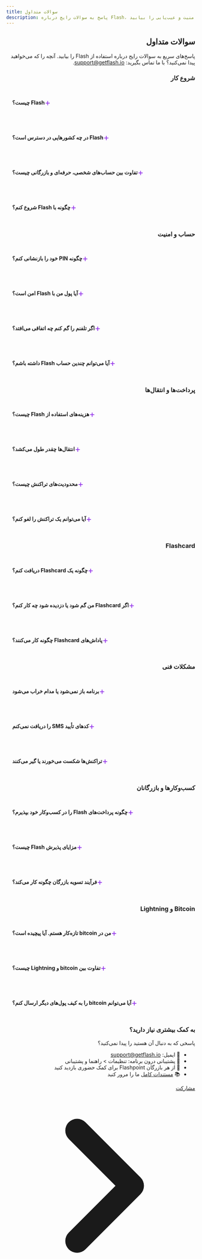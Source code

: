 ```yaml
---
title: سوالات متداول
description: پاسخ به سوالات رایج درباره Flash، حساب‌ها، پرداخت‌ها، امنیت و عیب‌یابی را بیابید
---
```


<div dir="rtl">

## سوالات متداول

پاسخ‌های سریع به سوالات رایج درباره استفاده از Flash را بیابید. آنچه را که می‌خواهید پیدا نمی‌کنید؟ با ما تماس بگیرید: [support@getflash.io](mailto:support@getflash.io).

### شروع کار

<details class="faq-item">
<summary><strong>Flash چیست؟</strong></summary>

Flash یک ارائه‌دهنده خدمات bitcoin است که محصولات و خدماتی را به‌طور خاص برای منطقه کارائیب ایجاد می‌کند. اکوسیستم ما شامل برنامه Flash برای کاربران روزمره، دستگاه‌های Flashpoint POS برای بازرگانان، Flashcard برای پاداش‌ها و پرداخت‌ها، و شارژ bitcoin و تسویه نقدی بدون مشکل است.
</details>

<details class="faq-item">
<summary><strong>Flash در چه کشورهایی در دسترس است؟</strong></summary>

Flash در حال حاضر در جامائیکا در دسترس است و در حال گسترش در سراسر منطقه کارائیب می‌باشد. [نقشه](/fa/guides/map) ما را بررسی کنید تا مکان‌های Flash نزدیک خود را پیدا کنید.
</details>

<details class="faq-item">
<summary><strong>تفاوت بین حساب‌های شخصی، حرفه‌ای و بازرگانی چیست؟</strong></summary>

<ul>
<li><strong>حساب‌های شخصی</strong>: کیف پول‌های پایه bitcoin و USD برای افراد</li>
<li><strong>حساب‌های حرفه‌ای</strong>: ویژگی‌های پیشرفته شامل انتقال‌های بانکی (فقط جامائیکا)</li>
<li><strong>حساب‌های بازرگانی</strong>: ویژگی‌های تجاری با ادغام Flashpoint POS و برنامه پاداش</li>
</ul>
</details>

<details class="faq-item">
<summary><strong>چگونه با Flash شروع کنم؟</strong></summary>

<ol>
<li>برنامه Flash را از فروشگاه برنامه خود دانلود کنید</li>
<li>با شماره تلفن خود یک حساب ایجاد کنید</li>
<li>هویت خود را تأیید کنید (در صورت نیاز)</li>
<li>کیف پول خود را از طریق انتقال بانکی، واریز نقدی یا انتقال bitcoin شارژ کنید</li>
<li>شروع به ارسال و دریافت پرداخت‌ها کنید!</li>
</ol>

[راهنمای شروع](/fa/get-started) ما را برای دستورالعمل‌های دقیق ببینید.
</details>

### حساب و امنیت

<details class="faq-item">
<summary><strong>چگونه PIN خود را بازنشانی کنم؟</strong></summary>

<ol>
<li>در صفحه ورود، روی "PIN را فراموش کرده‌اید؟" ضربه بزنید</li>
<li>شماره تلفن خود را وارد کنید</li>
<li>هویت خود را از طریق کد SMS تأیید کنید</li>
<li>یک PIN جدید 6 رقمی ایجاد کنید</li>
<li>PIN جدید خود را تأیید کنید</li>
</ol>

برای کمک بیشتر، با [support@getflash.io](mailto:support@getflash.io) تماس بگیرید.
</details>

<details class="faq-item">
<summary><strong>آیا پول من با Flash امن است؟</strong></summary>

بله! Flash از چندین لایه امنیتی استفاده می‌کند:
<ul>
<li>کیف پول‌های bitcoin غیرحضانتی (شما کلیدهای خود را کنترل می‌کنید)</li>
<li>رمزگذاری در سطح بانکی برای همه داده‌ها</li>
<li>گزینه‌های احراز هویت بیومتریک</li>
<li>ممیزی‌های امنیتی منظم</li>
<li>انطباق با مقررات در حوزه‌های قضایی عملیاتی</li>
</ul>
</details>

<details class="faq-item">
<summary><strong>اگر تلفنم را گم کنم چه اتفاقی می‌افتد؟</strong></summary>

<ol>
<li>فوراً با پشتیبانی تماس بگیرید تا حساب شما را مسدود کنند</li>
<li>وجوه شما امن باقی می‌مانند - آنها در تلفن شما ذخیره نشده‌اند</li>
<li>Flash را روی دستگاه جدید خود نصب کنید</li>
<li>با اعتبارنامه‌های خود وارد شوید</li>
<li>هویت خود را تأیید کنید تا دسترسی بازیابی شود</li>
</ol>

نکته حرفه‌ای: احراز هویت بیومتریک را فعال کنید و عبارت بازیابی خود را برای کیف پول‌های bitcoin یادداشت کنید.
</details>

<details class="faq-item">
<summary><strong>آیا می‌توانم چندین حساب Flash داشته باشم؟</strong></summary>

هر شماره تلفن فقط می‌تواند با یک حساب Flash مرتبط باشد. صاحبان کسب‌وکار می‌توانند به حساب بازرگانی ارتقا دهند تا معاملات تجاری را جداگانه مدیریت کنند.
</details>

### پرداخت‌ها و انتقال‌ها

<details class="faq-item">
<summary><strong>هزینه‌های استفاده از Flash چیست؟</strong></summary>

<ul>
<li><strong>انتقال‌های درون برنامه</strong>: رایگان بین کاربران Flash</li>
<li><strong>هزینه‌های شبکه bitcoin</strong>: متغیر بر اساس ازدحام شبکه</li>
<li><strong>انتقال‌های بانکی</strong>: نرخ‌های فعلی را در برنامه بررسی کنید</li>
<li><strong>تسویه‌های نقدی</strong>: درصد کمی هزینه (بسته به مکان متفاوت است)</li>
<li><strong>پردازش بازرگانی</strong>: نرخ‌های رقابتی برای کسب‌وکارها</li>
</ul>

همیشه قبل از تأیید معاملات، هزینه‌ها را بررسی کنید.
</details>

<details class="faq-item">
<summary><strong>انتقال‌ها چقدر طول می‌کشد؟</strong></summary>

<ul>
<li><strong>Flash به Flash</strong>: فوری</li>
<li><strong>انتقال‌های bitcoin</strong>: معمولاً 10-60 دقیقه</li>
<li><strong>واریزهای بانکی</strong>: 0-1 روز کاری (جامائیکا)</li>
<li><strong>تسویه‌های نقدی</strong>: همان روز در مکان‌های شریک</li>
<li><strong>انتقال‌های بین‌المللی</strong>: فوری از طریق شبکه bitcoin</li>
</ul>
</details>

<details class="faq-item">
<summary><strong>محدودیت‌های تراکنش چیست؟</strong></summary>

محدودیت‌ها بر اساس نوع حساب و سطح تأیید متفاوت است:
<ul>
<li><strong>حساب‌های شخصی</strong>: محدودیت‌های روزانه/ماهانه پایین‌تر</li>
<li><strong>حساب‌های تأیید شده</strong>: محدودیت‌های افزایش یافته</li>
<li><strong>حساب‌های حرفه‌ای/بازرگانی</strong>: محدودیت‌های بالاتر برای نیازهای تجاری</li>
</ul>

محدودیت‌های فعلی خود را در برنامه در تنظیمات > محدودیت‌های حساب بررسی کنید.
</details>

<details class="faq-item">
<summary><strong>آیا می‌توانم یک تراکنش را لغو کنم؟</strong></summary>

<ul>
<li><strong>تراکنش‌های در انتظار</strong>: ممکن است قابل لغو باشند - جزئیات تراکنش را بررسی کنید</li>
<li><strong>انتقال‌های bitcoin تکمیل شده</strong>: قابل برگشت نیستند (تغییرناپذیری بلاکچین)</li>
<li><strong>انتقال‌های Flash به Flash</strong>: فوراً با پشتیبانی تماس بگیرید</li>
<li><strong>تراکنش‌های ناموفق</strong>: وجوه به طور خودکار برگردانده می‌شوند</li>
</ul>
</details>

### Flashcard

<details class="faq-item">
<summary><strong>چگونه یک Flashcard دریافت کنم؟</strong></summary>

<ol>
<li>از هر بازرگان Flash شرکت‌کننده بازدید کنید</li>
<li>درخواست یک Flashcard کنید</li>
<li>موجودی اولیه را شارژ کنید (ممکن است حداقل مبلغ اعمال شود)</li>
<li>کارت را به برنامه Flash خود متصل کنید</li>
<li>شروع به کسب پاداش در خریدها کنید!</li>
</ol>

[راهنمای Flashcard](/fa/guides/flashcard) ما را برای جزئیات ببینید.
</details>

<details class="faq-item">
<summary><strong>اگر Flashcard من گم شود یا دزدیده شود چه کار کنم؟</strong></summary>

<ol>
<li>فوراً برنامه Flash را باز کنید</li>
<li>به بخش کارت‌ها بروید</li>
<li>کارت گم‌شده خود را انتخاب کنید</li>
<li>روی "مسدود کردن کارت" ضربه بزنید</li>
<li>برای دریافت جایگزین با پشتیبانی تماس بگیرید</li>
</ol>

کارت‌های مسدود شده نمی‌توانند برای هیچ تراکنشی استفاده شوند.
</details>

<details class="faq-item">
<summary><strong>پاداش‌های Flashcard چگونه کار می‌کنند؟</strong></summary>

<ul>
<li>در هر خرید از بازرگانان Flashpoint امتیاز کسب کنید</li>
<li>نرخ امتیازها بر اساس بازرگان و تبلیغات متفاوت است</li>
<li>امتیازها را با bitcoin یا پیشنهادهای بازرگان مبادله کنید</li>
<li>امتیازها تا زمانی که کارت شما فعال است هرگز منقضی نمی‌شوند</li>
<li>موجودی امتیاز را در برنامه Flash بررسی کنید</li>
</ul>
</details>

### مشکلات فنی

<details class="faq-item">
<summary><strong>برنامه باز نمی‌شود یا مدام خراب می‌شود</strong></summary>

این مراحل را امتحان کنید:
<ol>
<li>برنامه را به طور اجباری ببندید و دوباره راه‌اندازی کنید</li>
<li>به‌روزرسانی‌های برنامه را در فروشگاه برنامه خود بررسی کنید</li>
<li>تلفن خود را مجدداً راه‌اندازی کنید</li>
<li>حافظه پنهان برنامه را پاک کنید (Android) یا دوباره نصب کنید (iOS)</li>
<li>مطمئن شوید که سیستم‌عامل شما به‌روز است</li>
</ol>

هنوز مشکل دارید؟ با [support@getflash.io](mailto:support@getflash.io) تماس بگیرید.
</details>

<details class="faq-item">
<summary><strong>کدهای تأیید SMS را دریافت نمی‌کنم</strong></summary>

<ol>
<li>بررسی کنید که تلفن شما سیگنال/اتصال داده دارد</li>
<li>تأیید کنید که شماره تلفن صحیح است</li>
<li>بررسی کنید که SMS توسط اپراتور شما مسدود نشده باشد</li>
<li>پس از 60 ثانیه دوباره درخواست کد کنید</li>
<li>اگر مشکلات ادامه داشت با پشتیبانی تماس بگیرید</li>
</ol>
</details>

<details class="faq-item">
<summary><strong>تراکنش‌ها شکست می‌خورند یا گیر می‌کنند</strong></summary>

راه‌حل‌های رایج:
<ul>
<li>بررسی کنید که موجودی شما کافی است (شامل هزینه‌ها)</li>
<li>تأیید کنید که جزئیات گیرنده صحیح است</li>
<li>اتصال اینترنت پایدار را تضمین کنید</li>
<li>برای bitcoin: شبکه ممکن است شلوغ باشد، صبر کنید و دوباره امتحان کنید</li>
<li>اعلان‌های برنامه را برای پیام‌های خطای خاص بررسی کنید</li>
</ul>
</details>

### کسب‌وکارها و بازرگانان

<details class="faq-item">
<summary><strong>چگونه پرداخت‌های Flash را در کسب‌وکار خود بپذیرم؟</strong></summary>

<ol>
<li>برای حساب بازرگانی در برنامه درخواست دهید</li>
<li>تأیید تجاری را تکمیل کنید</li>
<li>دستگاه Flashpoint POS خود را دریافت کنید</li>
<li>راه‌اندازی را با تیم ما تکمیل کنید</li>
<li>شروع به پذیرش پرداخت‌ها و ارائه پاداش‌ها کنید!</li>
</ol>

در [بخش کسب‌وکار](/fa/business) ما بیشتر بیاموزید.
</details>

<details class="faq-item">
<summary><strong>مزایای پذیرش Flash چیست؟</strong></summary>

<ul>
<li>هزینه‌های تراکنش پایین‌تر از روش‌های پرداخت سنتی</li>
<li>گزینه‌های تسویه فوری</li>
<li>دسترسی به bitcoin و USD</li>
<li>برنامه پاداش مشتری داخلی</li>
<li>بدون بازپرداخت</li>
<li>گسترش پایگاه مشتری</li>
<li>تحلیل‌ها و گزارش‌های دقیق</li>
</ul>
</details>

<details class="faq-item">
<summary><strong>فرآیند تسویه بازرگان چگونه کار می‌کند؟</strong></summary>

روش تسویه مورد نظر خود را انتخاب کنید:
<ul>
<li><strong>bitcoin فوری</strong>: فوراً bitcoin دریافت کنید</li>
<li><strong>کیف پول USD</strong>: وجوه را به USD در Flash نگه دارید</li>
<li><strong>انتقال بانکی</strong>: به حساب بانکی خود تسویه کنید (جامائیکا)</li>
<li><strong>برداشت نقدی</strong>: در مکان‌های شریک موجود است</li>
</ul>

تنظیمات برگزیده را در داشبورد بازرگانی خود پیکربندی کنید.
</details>

### Bitcoin و Lightning

<details class="faq-item">
<summary><strong>من در bitcoin تازه‌کار هستم. آیا پیچیده است؟</strong></summary>

اصلاً! Flash استفاده از bitcoin را به اندازه استفاده از هر برنامه پرداخت آسان می‌کند:
<ul>
<li>هیچ دانش فنی لازم نیست</li>
<li>به ارز محلی شما نامگذاری شده است</li>
<li>تبدیل خودکار توسط Flash مدیریت می‌شود</li>
<li>همان تجربه کاربری برنامه‌های سنتی</li>
<li>اختیاری: در راهنمای <a href="/fa/bitcoin-protocol">مبانی Bitcoin</a> ما بیشتر بیاموزید</li>
</ul>
</details>

<details class="faq-item">
<summary><strong>تفاوت بین bitcoin و Lightning چیست؟</strong></summary>

<ul>
<li><strong>Bitcoin</strong>: لایه پایه، مانند حواله‌های بانکی - امن اما کندتر</li>
<li><strong>Lightning</strong>: لایه سریع، مانند کارت‌های اعتباری - فوری و ارزان</li>
</ul>

Flash از هر دو به طور خودکار استفاده می‌کند تا بهترین تجربه را به شما بدهد. درباره [شبکه Lightning](/fa/lightning-network) بیشتر بیاموزید.
</details>

<details class="faq-item">
<summary><strong>آیا می‌توانم bitcoin را به کیف پول‌های دیگر ارسال کنم؟</strong></summary>

بله! Flash از ارسال به موارد زیر پشتیبانی می‌کند:
<ul>
<li>سایر کاربران Flash (رایگان و فوری)</li>
<li>هر آدرس bitcoin (روی زنجیره)</li>
<li>فاکتورهای Lightning</li>
<li>برداشت نقدی به بانک یا نقد فیزیکی</li>
</ul>

برنامه به طور خودکار نوع پرداخت را تشخیص می‌دهد.
</details>

### به کمک بیشتری نیاز دارید؟

پاسخی که به دنبال آن هستید را پیدا نمی‌کنید؟

<ul>
<li>📧 ایمیل: <a href="mailto:support@getflash.io">support@getflash.io</a></li>
<li>📱 پشتیبانی درون برنامه: تنظیمات > راهنما و پشتیبانی</li>
<li>🏪 از هر بازرگان Flashpoint برای کمک حضوری بازدید کنید</li>
<li>📚 <a href="/fa/docs-home">مستندات کامل</a> ما را مرور کنید</li>
</ul>

</div>

<style>
.faq-item {
    border: 1px solid rgb(229 231 235 / var(--tw-border-opacity));
    border-radius: 0.5rem;
    margin-bottom: 1rem;
    padding: 1rem;
    transition: all 0.2s ease;
}

.faq-item:hover {
    border-color: rgb(147 51 234 / var(--tw-border-opacity));
    box-shadow: 0 1px 3px 0 rgb(0 0 0 / 0.1), 0 1px 2px -1px rgb(0 0 0 / 0.1);
}

.faq-item summary {
    cursor: pointer;
    padding: 0.5rem 0;
    list-style: none;
    display: flex;
    align-items: center;
    justify-content: space-between;
}

.faq-item summary::-webkit-details-marker {
    display: none;
}

.faq-item summary::after {
    content: '+';
    font-size: 1.5rem;
    color: rgb(147 51 234);
    transition: transform 0.2s ease;
}

.faq-item[open] summary::after {
    transform: rotate(45deg);
}

.faq-item[open] {
    background-color: rgb(147 51 234 / 0.05);
}

.dark .faq-item {
    border-color: rgb(55 65 81 / var(--tw-border-opacity));
}

.dark .faq-item[open] {
    background-color: rgb(147 51 234 / 0.1);
}

/* RTL specific styles for Farsi */
[dir="rtl"] .faq-item summary::after {
    margin-left: 0;
    margin-right: auto;
}

[dir="rtl"] .faq-item summary {
    flex-direction: row-reverse;
}
</style>

<!-- پیوندهای ناوبری -->
<div dir="rtl" class="flex justify-between items-center mt-8 pt-4 border-t border-zinc-200 dark:border-zinc-700">
  <div class="w-1/3 text-right">
    <!-- آخرین صفحه اصلی -->
  </div>
  <div class="w-1/3 text-center">
    <!-- محتوای مرکزی اختیاری -->
  </div>
  <div class="w-1/3 text-left">
    <a href="contribute" class="inline-flex items-center bg-purple-600 hover:bg-purple-700 text-white rounded-md transition-colors px-4 py-2 text-sm font-medium shadow-sm hover:shadow-md">
      مشارکت
      <svg xmlns="http://www.w3.org/2000/svg" class="h-6 w-6 ml-2" fill="none" viewBox="0 0 24 24" stroke="currentColor">
        <path stroke-linecap="round" stroke-linejoin="round" stroke-width="3" d="M9 5l7 7-7 7" />
      </svg>
    </a>
  </div>
</div>